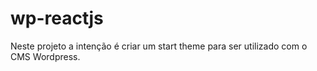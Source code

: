 # wp-reactjs
Neste projeto a intenção é criar um start theme para ser utilizado com o CMS Wordpress.
